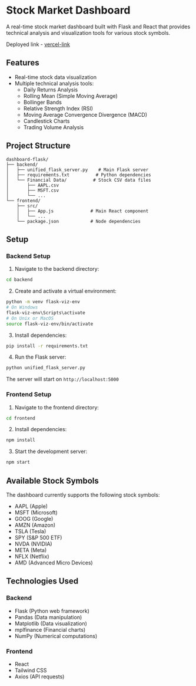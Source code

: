 # Stock Market Dashboard

A real-time stock market dashboard built with Flask and React that provides technical analysis and visualization tools for various stock symbols.

Deployed link - [vercel-link](https://dashboard-flask.vercel.app/)

## Features

- Real-time stock data visualization
- Multiple technical analysis tools:
  - Daily Returns Analysis
  - Rolling Mean (Simple Moving Average)
  - Bollinger Bands
  - Relative Strength Index (RSI)
  - Moving Average Convergence Divergence (MACD)
  - Candlestick Charts
  - Trading Volume Analysis

## Project Structure

```
dashboard-flask/
├── backend/
│   ├── unified_flask_server.py    # Main Flask server
│   ├── requirements.txt          # Python dependencies
│   └── Financial Data/          # Stock CSV data files
│       ├── AAPL.csv
│       ├── MSFT.csv
│       └── ...
└── frontend/
    ├── src/
    │   ├── App.js              # Main React component
    │   └── ...
    └── package.json            # Node dependencies
```

## Setup

### Backend Setup

1. Navigate to the backend directory:
```bash
cd backend
```

2. Create and activate a virtual environment:
```bash
python -m venv flask-viz-env
# On Windows
flask-viz-env\Scripts\activate
# On Unix or MacOS
source flask-viz-env/bin/activate
```

3. Install dependencies:
```bash
pip install -r requirements.txt
```

4. Run the Flask server:
```bash
python unified_flask_server.py
```

The server will start on `http://localhost:5000`

### Frontend Setup

1. Navigate to the frontend directory:
```bash
cd frontend
```

2. Install dependencies:
```bash
npm install
```

3. Start the development server:
```bash
npm start
```


## Available Stock Symbols

The dashboard currently supports the following stock symbols:
- AAPL (Apple)
- MSFT (Microsoft)
- GOOG (Google)
- AMZN (Amazon)
- TSLA (Tesla)
- SPY (S&P 500 ETF)
- NVDA (NVIDIA)
- META (Meta)
- NFLX (Netflix)
- AMD (Advanced Micro Devices)


## Technologies Used

### Backend
- Flask (Python web framework)
- Pandas (Data manipulation)
- Matplotlib (Data visualization)
- mplfinance (Financial charts)
- NumPy (Numerical computations)

### Frontend
- React
- Tailwind CSS
- Axios (API requests)

